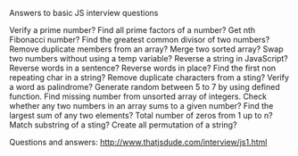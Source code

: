 Answers to basic JS interview questions

  Verify a prime number?
  Find all prime factors of a number?
  Get nth Fibonacci number?
  Find the greatest common divisor of two numbers?
  Remove duplicate members from an array?
  Merge two sorted array?
  Swap two numbers without using a temp variable?
  Reverse a string in JavaScript?
  Reverse words in a sentence?
  Reverse words in place?
  Find the first non repeating char in a string?
  Remove duplicate characters from a sting?
  Verify a word as palindrome?
  Generate random between 5 to 7 by using defined function.
  Find missing number from unsorted array of integers.
  Check whether any two numbers in an array sums to a given number?
  Find the largest sum of any two elements?
  Total number of zeros from 1 up to n?
  Match substring of a sting?
  Create all permutation of a string?

Questions and answers: http://www.thatjsdude.com/interview/js1.html
